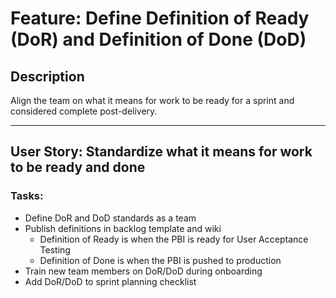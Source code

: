 # Feature: Define Definition of Ready (DoR) and Definition of Done (DoD)

## Description
Align the team on what it means for work to be ready for a sprint and considered complete post-delivery.

---

## User Story: Standardize what it means for work to be ready and done

### Tasks:
- Define DoR and DoD standards as a team
- Publish definitions in backlog template and wiki
    - Definition of Ready is when the PBI is ready for User Acceptance Testing
    - Definition of Done is when the PBI is pushed to production
- Train new team members on DoR/DoD during onboarding
- Add DoR/DoD to sprint planning checklist
